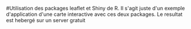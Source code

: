 #Utilisation des packages leaflet et Shiny de R. 
Il s'agit juste d'un exemple d'application d'une carte interactive avec ces deux packages. Le resultat est hebergé sur un server gratuit
